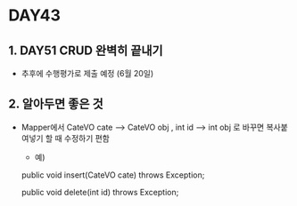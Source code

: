 # DAY43

## 1. DAY51 CRUD 완벽히 끝내기
* 추후에 수행평가로 제출 예정 (6월 20일)

## 2. 알아두면 좋은 것
* Mapper에서 CateVO cate --> CateVO obj , int id --> int obj 로 바꾸면 복사붙여넣기 할 때 수정하기 편함


  * 예) 

  public void insert(CateVO cate) throws Exception;
  
  public void delete(int id) throws Exception;

